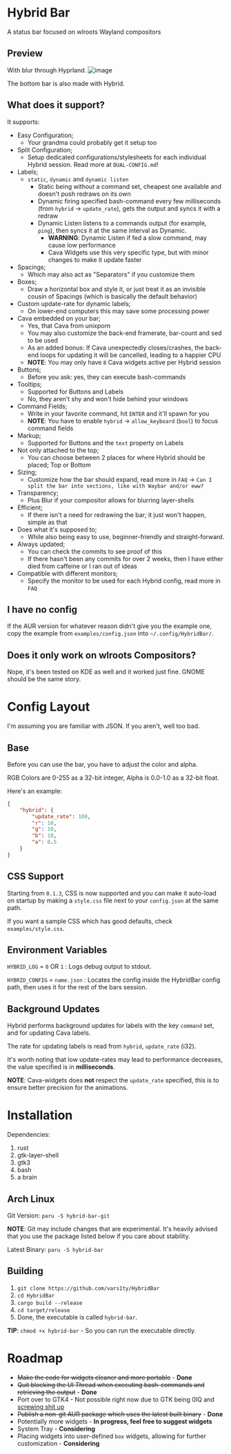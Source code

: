 # Hybrid Bar
A status bar focused on wlroots Wayland compositors

## Preview
With blur through Hyprland.
![image](https://user-images.githubusercontent.com/54314240/197680577-2bc0cff4-2438-4c8d-8428-11499d0519c6.png)

The bottom bar is also made with Hybrid.

## What does it support?
It supports:
- Easy Configuration;
  - Your grandma could probably get it setup too
- Split Configuration;
  - Setup dedicated configurations/stylesheets for each individual Hybrid session. Read more at `DUAL-CONFIG.md`!
- Labels;
  - `static`, `dynamic` and `dynamic listen`
     - Static being without a command set, cheapest one available and doesn't push redraws on its own
     - Dynamic firing specified bash-command every few milliseconds (from `hybrid` -> `update_rate`), gets the output and syncs it with a redraw
     - Dynamic Listen listens to a commands output (for example, `ping`), then syncs it at the same interval as Dynamic.
       - **WARNING**: Dynamic Listen if fed a slow command, may cause low performance
       - Cava Widgets use this very specific type, but with minor changes to make it update faster
- Spacings;
  - Which may also act as "Separators" if you customize them
- Boxes;
  - Draw a horizontal box and style it, or just treat it as an invisible cousin of Spacings (which is basically the default behavior)
- Custom update-rate for dynamic labels;
  - On lower-end computers this may save some processing power
- Cava embedded on your bar;
  - Yes, that Cava from unixporn
  - You may also customize the back-end framerate, bar-count and sed to be used
  - As an added bonus: If Cava unexpectedly closes/crashes, the back-end loops for updating it will be cancelled, leading to a happier CPU
  - **NOTE**: You may only have `8` Cava widgets active per Hybrid session
- Buttons;
  - Before you ask: yes, they can execute bash-commands
- Tooltips;
  - Supported for Buttons and Labels
  - No, they aren't shy and won't hide behind your windows
- Command Fields;
  - Write in your favorite command, hit `ENTER` and it'll spawn for you
  - **NOTE**: You have to enable `hybrid` -> `allow_keyboard` (`bool`) to focus command fields
- Markup;
  - Supported for Buttons and the `text` property on Labels
- Not only attached to the top;
  - You can choose between 2 places for where Hybrid should be placed; Top or Bottom
- Sizing;
  - Customize how the bar should expand, read more in `FAQ` -> `Can I split the bar into sections, like with Waybar and/or eww?`
- Transparency;
  - Plus Blur if your compositor allows for blurring layer-shells
- Efficient;
  - If there isn't a need for redrawing the bar; it just won't happen, simple as that
- Does what it's supposed to;
  - While also being easy to use, beginner-friendly and straight-forward.
- Always updated;
  - You can check the commits to see proof of this
  - If there hasn't been any commits for over 2 weeks, then I have either died from caffeine or I ran out of ideas
- Compatible with different monitors;
  - Specify the monitor to be used for each Hybrid config, read more in `FAQ`

## I have no config
If the AUR version for whatever reason didn't give you the example one, copy the example from `examples/config.json` into `~/.config/HybridBar/`.
## Does it only work on wlroots Compositors?
Nope, it's been tested on KDE as well and it worked just fine. GNOME should be the same story.
# Config Layout
I'm assuming you are familiar with JSON. If you aren't, well too bad.
## Base
Before you can use the bar, you have to adjust the color and alpha.

RGB Colors are 0-255 as a 32-bit integer, Alpha is 0.0-1.0 as a 32-bit float.

Here's an example:

```json
{
    "hybrid": {
        "update_rate": 100,
        "r": 10,
        "g": 10,
        "b": 10,
        "a": 0.5
    }
}
```
## CSS Support
Starting from `0.1.3`, CSS is now supported and you can make it auto-load on startup by making a `style.css` file next to your `config.json` at the same path.

If you want a sample CSS which has good defaults, check `examples/style.css`.
## Environment Variables
`HYBRID_LOG` = `0` OR `1` : Logs debug output to stdout.

`HYBRID_CONFIG` = `name.json` : Locates the config inside the HybridBar config path, then uses it for the rest of the bars session.
## Background Updates
Hybrid performs background updates for labels with the key `command` set, and for updating Cava labels.

The rate for updating labels is read from `hybrid`, `update_rate` (i32).

It's worth noting that low update-rates may lead to performance decreases, the value specified is in **milliseconds**.

**NOTE**: Cava-widgets does __not__ respect the `update_rate` specified, this is to ensure better precision for the animations.
# Installation
Dependencies:

1. rust
2. gtk-layer-shell
3. gtk3
4. bash
5. a brain

## Arch Linux
Git Version: `paru -S hybrid-bar-git`

**NOTE**: Git may include changes that are experimental. It's heavily advised that you use the package listed below if you care about stability.

Latest Binary: `paru -S hybrid-bar`
## Building
1. `git clone https://github.com/vars1ty/HybridBar`
2. `cd HybridBar`
3. `cargo build --release`
4. `cd target/release`
5. Done, the executable is called `hybrid-bar`.

**TIP**: `chmod +x hybrid-bar` - So you can run the executable directly.
# Roadmap
- ~~Make the code for widgets cleaner and more portable~~ - **Done**
- ~~Quit blocking the UI Thread when executing bash-commands and retrieving the output~~ - **Done**
- Port over to GTK4 - Not possible right now due to GTK being 0IQ and [screwing shit up](https://github.com/wmww/gtk-layer-shell/issues/37)
- ~~Publish a non-git AUR package which uses the latest built binary~~ - **Done**
- Potentially more widgets - **In progress, feel free to suggest widgets**
- System Tray - **Considering**
- Placing widgets into user-defined `box` widgets, allowing for further customization - **Considering**
